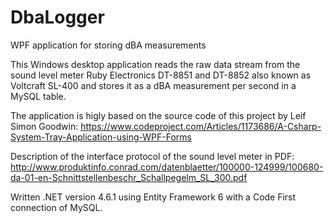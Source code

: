# DbaLogger
WPF application for storing dBA measurements

This Windows desktop application reads the raw data stream from the sound level meter Ruby Electronics DT-8851 and DT-8852 also known as Voltcraft SL-400 and stores it as a dBA measurement per second in a MySQL table.

The application is higly based on the source code of this project by Leif Simon Goodwin:
https://www.codeproject.com/Articles/1173686/A-Csharp-System-Tray-Application-using-WPF-Forms

Description of the interface protocol of the sound level meter in PDF:
http://www.produktinfo.conrad.com/datenblaetter/100000-124999/100680-da-01-en-Schnittstellenbeschr_Schallpegelm_SL_300.pdf

Written .NET version 4.6.1 using Entity Framework 6 with a Code First connection of MySQL.
